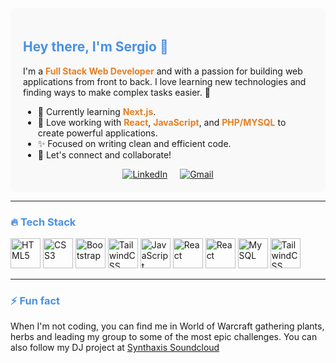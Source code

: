 <div style="background-color: #f9f9f9; padding: 20px; border-radius: 8px;">

## <span style="color: #4A90E2;">Hey there, I'm Sergio 👋</span>

I'm a <strong style="color: #E67E22;">Full Stack Web Developer</strong> and <strong style="color: #E67E22;"></strong> with a passion for building web applications from front to back. I love learning new technologies and finding ways to make complex tasks easier. 🚀

- 🌱 Currently learning <strong style="color: #E67E22;">Next.js</strong>.
- 🔧 Love working with <strong style="color: #E67E22;">React</strong>, <strong style="color: #E67E22;">JavaScript</strong>, and <strong style="color: #E67E22;">PHP/MYSQL</strong> to create powerful applications.
- ✨ Focused on writing clean and efficient code.
- 🔗 Let's connect and collaborate! 

<div align="center" style="display: flex; justify-content: center; gap: 20px;">
  <a href="https://www.linkedin.com/in/sergioalexandregarcia" target="_blank">
    <img src="https://img.shields.io/badge/linkedin-%230077B5.svg?style=for-the-badge&logo=linkedin&logoColor=white" alt="LinkedIn"/>
  </a>
  <a href="mailto:garcia.sergio.alexandre@gmail.com" target="_blank">
    <img src="https://img.shields.io/badge/Gmail-D14836?style=for-the-badge&logo=gmail&logoColor=white" alt="Gmail"/>
  </a>
</div>

</div>

---

### <span style="color: #4A90E2;">🔥 Tech Stack</span>

<div align="left">
  
  <img src="https://img.icons8.com/color/48/000000/html-5.png" alt="HTML5" height="48"/>

  <img src="https://img.icons8.com/color/48/000000/css3.png" alt="CSS3" height="48"/>

  <img src="https://img.icons8.com/color/48/000000/bootstrap.png" alt="Bootstrap" height="48"/>

  <img src="https://img.icons8.com/color/48/000000/tailwindcss.png" alt="TailwindCSS" height="48"/>

  <img src="https://img.icons8.com/color/48/000000/javascript.png" alt="JavaScript" height="48"/>

  <img src="https://img.icons8.com/color/48/000000/react-native.png" alt="React" height="48"/>

  <img src="https://img.icons8.com/color/48/000000/php.png" alt="React" height="48"/>
 
  <img src="https://img.icons8.com/color/48/000000/mysql-logo.png" alt="MySQL" height="48"/>

  <img src="https://img.icons8.com/color/48/000000/tailwindcss.png" alt="TailwindCSS" height="48"/>

</div>

---

### <span style="color: #4A90E2;">⚡ Fun fact</span>

When I'm not coding, you can find me in World of Warcraft gathering plants, herbs and leading my group to some of the most epic challenges. You can also follow my DJ project at  <a href="https://soundcloud.com/synth-axis" target="_blank">Synthaxis Soundcloud</a>
